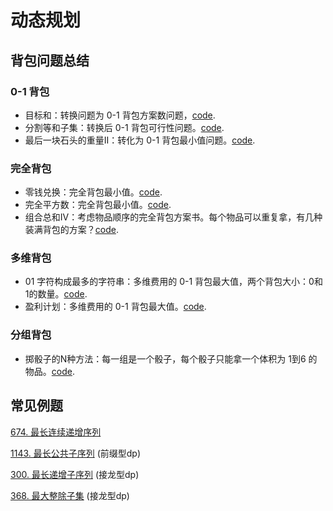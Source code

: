 # 动态规划
## 背包问题总结
### 0-1 背包
* 目标和：转换问题为 0-1 背包方案数问题，[code](../HOT100/Main494.java).
* 分割等和子集：转换后 0-1 背包可行性问题。[code](../HOT100/Main416.java).
* 最后一块石头的重量II：转化为 0-1 背包最小值问题。[code](../problems/LeetCode1049.java).
### 完全背包
* 零钱兑换：完全背包最小值。[code](../problems/LeetCode322.java).
* 完全平方数：完全背包最小值。[code](../problems/LeetCode279.java).
* 组合总和IV：考虑物品顺序的完全背包方案书。每个物品可以重复拿，有几种装满背包的方案？[code](../problems/LeetCode377.java).
### 多维背包
* 01 字符构成最多的字符串：多维费用的 0-1 背包最大值，两个背包大小：0和1的数量。[code](../problems/LeetCode474.java).
* 盈利计划：多维费用的 0-1 背包最大值。[code](../problems/LeetCode879.java).
### 分组背包
* 掷骰子的N种方法：每一组是一个骰子，每个骰子只能拿一个体积为 1到6 的物品。[code](../problems/LeetCode1155.java).

## 常见例题
[674. 最长连续递增序列](../problems/LeetCode674.java)

[1143. 最长公共子序列](../problems/LeetCode1143.java) (前缀型dp)

[300. 最长递增子序列](../problems/LeetCode300.java) (接龙型dp)

[368. 最大整除子集](../problems/LeetCode368.java) (接龙型dp)